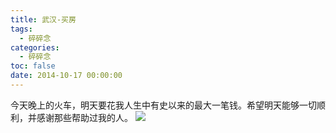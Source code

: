 ```yaml
---
title: 武汉-买房
tags:
  - 碎碎念
categories:
  - 碎碎念
toc: false
date: 2014-10-17 00:00:00
---
```


今天晚上的火车，明天要花我人生中有史以来的最大一笔钱。希望明天能够一切顺利，并感谢那些帮助过我的人。
![](http://file.mspring.org/attach-e784263ee2532a1eb2a3a7221066059e!detail)